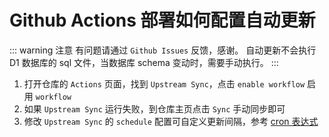 # Github Actions 部署如何配置自动更新

::: warning 注意
有问题请通过 `Github Issues` 反馈，感谢。
自动更新不会执行 D1 数据库的 sql 文件，当数据库 schema 变动时，需要手动执行。
:::

1. 打开仓库的 `Actions` 页面，找到 `Upstream Sync`，点击 `enable workflow` 启用 `workflow`
2. 如果 `Upstream Sync` 运行失败，到仓库主页点击 `Sync` 手动同步即可
3. 修改 `Upstream Sync` 的 `schedule` 配置可自定义更新间隔，参考 [cron 表达式](https://crontab.guru/)
